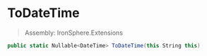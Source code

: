 ﻿

# ToDateTime

> Assembly: IronSphere.Extensions

```csharp
public static Nullable<DateTime> ToDateTime(this String this)
```



